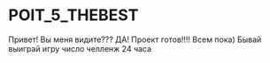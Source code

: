 # POIT_5_THEBEST
Привет!
Вы меня видите???
ДА!
Проект готов!!!!
Всем пока)
Бывай
выиграй игру число челленж 24 часа
